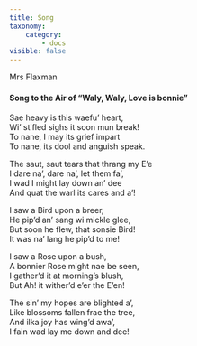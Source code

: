 ```yaml
---
title: Song
taxonomy:
    category:
        - docs
visible: false
---
```


<div class="author">Mrs Flaxman</div>

#### Song to the Air of “Waly, Waly, Love is bonnie”

Sae heavy is this waefu’ heart,  
Wi’ stifled sighs it soon mun break!  
To nane, I may its grief impart  
To nane, its dool and anguish speak.  
  
The saut, saut tears that thrang my E’e  
I dare na’, dare na’, let them fa’,  
I wad I might lay down an’ dee  
And quat the warl its cares and a’!  
  
I saw a Bird upon a breer,  
He pip’d an’ sang wi mickle glee,  
But soon he flew, that sonsie Bird!  
It was na’ lang he pip’d to me!  
  
I saw a Rose upon a bush,  
A bonnier Rose might nae be seen,  
I gather’d it at morning’s blush,  
But Ah! it wither’d e’er the E’en!  
  
The sin’ my hopes are blighted a’,  
Like blossoms fallen frae the tree,  
And ilka joy has wing’d awa’,  
I fain wad lay me down and dee!
